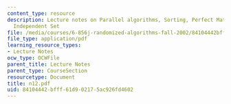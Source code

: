 ```yaml
---
content_type: resource
description: Lecture notes on Parallel algorithms, Sorting, Perfect Match and Maximum
  Independent Set
file: /media/courses/6-856j-randomized-algorithms-fall-2002/84104442bfff61d902175ac926fd4602_n12.pdf
file_type: application/pdf
learning_resource_types:
- Lecture Notes
ocw_type: OCWFile
parent_title: Lecture Notes
parent_type: CourseSection
resourcetype: Document
title: n12.pdf
uid: 84104442-bfff-61d9-0217-5ac926fd4602
---
```

